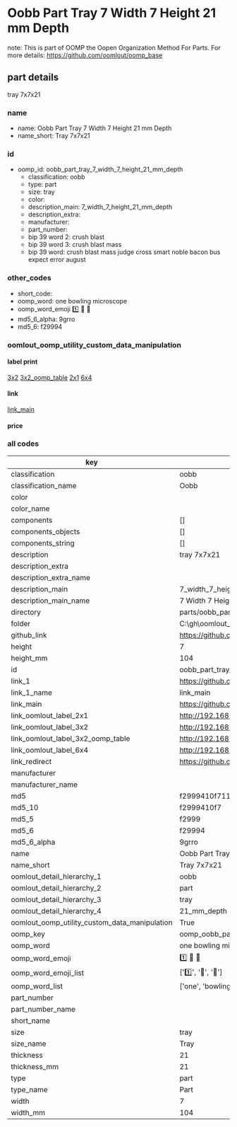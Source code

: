 # Oobb Part Tray 7 Width 7 Height 21 mm Depth  

note: This is part of OOMP the Oopen Organization Method For Parts. For more details: https://github.com/oomlout/oomp_base

##  part details
  



tray 7x7x21



### name
* name: Oobb Part Tray 7 Width 7 Height 21 mm Depth
* name_short: Tray 7x7x21 
### id
* oomp_id: oobb_part_tray_7_width_7_height_21_mm_depth
  * classification: oobb
  * type: part
  * size: tray
  * color: 
  * description_main: 7_width_7_height_21_mm_depth
  * description_extra: 
  * manufacturer: 
  * part_number: 
  * bip 39 word 2: crush blast
  * bip 39 word 3: crush blast mass
  * bip 39 word: crush blast mass judge cross smart noble bacon bus expect error august

### other_codes
* short_code: 
* oomp_word: one bowling microscope
* oomp_word_emoji :one: :bowling: :microscope:
* md5_6_alpha: 9grro
* md5_6: f29994






### oomlout_oomp_utility_custom_data_manipulation
#### label print
[3x2](http://192.168.1.245:1112/?label=oomp%209grro)
[3x2_oomp_table](http://192.168.1.108:1112/?label=oomp%209grro)
[2x1](http://192.168.1.242:1112/?label=oomp%209grro)
[6x4](http://192.168.1.55:1112/?label=oomp%209grro)    

#### link

[link_main](https://github.com/oomlout/oomlout_oobb_version_4_generated_parts/tree/main/navigation_oomp/oobb/part/tray/7_width_7_height_21_mm_depth/part)                              

#### price







### all codes 
| key | value |  
| --- | --- |  
| classification | oobb |  
| classification_name | Oobb |  
| color |  |  
| color_name |  |  
| components | [] |  
| components_objects | [] |  
| components_string | [] |  
| description | tray 7x7x21 |  
| description_extra |  |  
| description_extra_name |  |  
| description_main | 7_width_7_height_21_mm_depth |  
| description_main_name | 7 Width 7 Height 21 mm Depth |  
| directory | parts/oobb_part_tray_7_width_7_height_21_mm_depth |  
| folder | C:\gh\oomlout_oobb_version_4_generated_parts\parts\oobb_part_tray_7_width_7_height_21_mm_depth |  
| github_link | https://github.com/oomlout/oomlout_oomp_part_src/tree/main/parts/oobb_part_tray_7_width_7_height_21_mm_depth |  
| height | 7 |  
| height_mm | 104 |  
| id | oobb_part_tray_7_width_7_height_21_mm_depth |  
| link_1 | https://github.com/oomlout/oomlout_oobb_version_4_generated_parts/tree/main/navigation_oomp/oobb/part/tray/7_width_7_height_21_mm_depth/part |  
| link_1_name | link_main |  
| link_main | https://github.com/oomlout/oomlout_oobb_version_4_generated_parts/tree/main/navigation_oomp/oobb/part/tray/7_width_7_height_21_mm_depth/part |  
| link_oomlout_label_2x1 | http://192.168.1.242:1112/?label=oomp%209grro |  
| link_oomlout_label_3x2 | http://192.168.1.245:1112/?label=oomp%209grro |  
| link_oomlout_label_3x2_oomp_table | http://192.168.1.108:1112/?label=oomp%209grro |  
| link_oomlout_label_6x4 | http://192.168.1.55:1112/?label=oomp%209grro |  
| link_redirect | https://github.com/oomlout/oomlout_oobb_version_4_generated_parts/tree/main/parts/oobb_tray_07_07_21 |  
| manufacturer |  |  
| manufacturer_name |  |  
| md5 | f2999410f71152b7321a078b1105d9a8 |  
| md5_10 | f2999410f7 |  
| md5_5 | f2999 |  
| md5_6 | f29994 |  
| md5_6_alpha | 9grro |  
| name | Oobb Part Tray 7 Width 7 Height 21 mm Depth |  
| name_short | Tray 7x7x21  |  
| oomlout_detail_hierarchy_1 | oobb |  
| oomlout_detail_hierarchy_2 | part |  
| oomlout_detail_hierarchy_3 | tray |  
| oomlout_detail_hierarchy_4 | 21_mm_depth |  
| oomlout_oomp_utility_custom_data_manipulation | True |  
| oomp_key | oomp_oobb_part_tray_7_width_7_height_21_mm_depth |  
| oomp_word | one bowling microscope |  
| oomp_word_emoji | :one: :bowling: :microscope: |  
| oomp_word_emoji_list | [':one:', ':bowling:', ':microscope:'] |  
| oomp_word_list | ['one', 'bowling', 'microscope'] |  
| part_number |  |  
| part_number_name |  |  
| short_name |  |  
| size | tray |  
| size_name | Tray |  
| thickness | 21 |  
| thickness_mm | 21 |  
| type | part |  
| type_name | Part |  
| width | 7 |  
| width_mm | 104 |  
